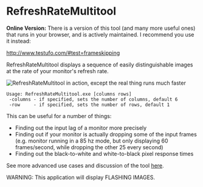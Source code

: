 RefreshRateMultitool
====================

**Online Version:** There is a version of this tool (and many more useful ones) that runs in your browser, and is actively maintained. I recommend you use it instead:

http://www.testufo.com/#test=frameskipping

RefreshRateMultitool displays a sequence of easily distinguishable images at the rate of your monitor's refresh rate.

![RefreshRateMultitool in action, except the real thing runs much faster](https://dl.dropbox.com/u/8554242/dmitri/projects/RefreshRateMultitool/images/RefreshRateMultitool.gif)

	Usage: RefreshRateMultitool.exe [columns rows]
	 -columns - if specified, sets the number of columns, default 6
	 -row     - if specified, sets the number of rows, default 1

This can be useful for a number of things:

- Finding out the input lag of a monitor more precisely
- Finding out if your monitor is actually dropping some of the input frames (e.g. monitor running in a 85 hz mode, but only displaying 60 frames/second, while dropping the other 25 every second)
- Finding out the black-to-white and white-to-black pixel response times

See more advanced use cases and discussion of the tool [here](http://hardforum.com/showthread.php?t=1423433).

WARNING: This application will display FLASHING IMAGES.
